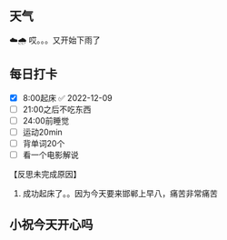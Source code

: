 ## 天气
☁️🌧️
哎。。。又开始下雨了


## 每日打卡

- [x] 8:00起床 ✅ 2022-12-09
- [ ] 21:00之后不吃东西
- [ ] 24:00前睡觉
- [ ] 运动20min
- [ ] 背单词20个
- [ ] 看一个电影解说

【反思未完成原因】
1.  成功起床了。。因为今天要来邯郸上早八，痛苦非常痛苦

## 小祝今天开心吗

